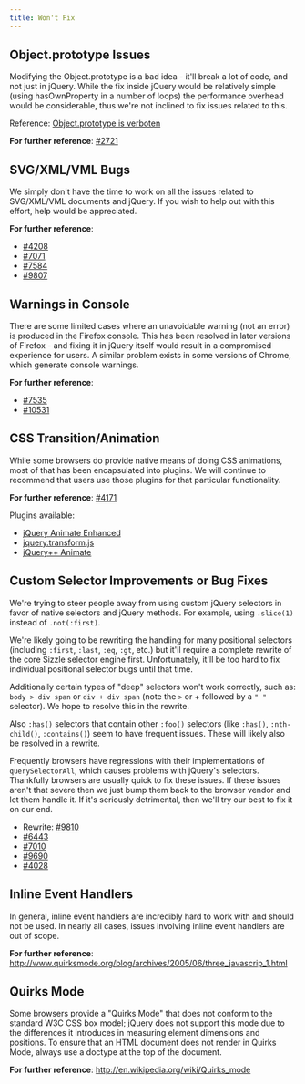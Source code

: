 ```yaml
---
title: Won't Fix
---
```


## Object.prototype Issues

Modifying the Object.prototype is a bad idea - it'll break a lot of code, and
not just in jQuery. While the fix inside jQuery would be relatively simple
(using hasOwnProperty in a number of loops) the performance overhead would be
considerable, thus we're not inclined to fix issues related to this.

Reference: [Object.prototype is verboten](http://erik.eae.net/archives/2005/06/06/22.13.54/)

**For further reference**: [ #2721 ]( http://bugs.jquery.com/ticket/2721 )

## SVG/XML/VML Bugs

We simply don't have the time to work on all the issues related to SVG/XML/VML
documents and jQuery. If you wish to help out with this effort, help would be
appreciated.

**For further reference**:

* [#4208](http://bugs.jquery.com/ticket/4208)
* [#7071](http://bugs.jquery.com/ticket/7071)
* [#7584](http://bugs.jquery.com/ticket/7584)
* [#9807](http://bugs.jquery.com/ticket/9807)

## Warnings in Console

There are some limited cases where an unavoidable warning (not an error) is
produced in the Firefox console. This has been resolved in later versions of
Firefox - and fixing it in jQuery itself would result in a compromised
experience for users. A similar problem exists in some versions of Chrome,
which generate console warnings.

**For further reference**:

* [#7535](http://bugs.jquery.com/ticket/7535)
* [#10531](http://bugs.jquery.com/ticket/10531)

## CSS Transition/Animation

While some browsers do provide native means of doing CSS animations, most of
that has been encapsulated into plugins. We will continue to recommend that
users use those plugins for that particular functionality.

**For further reference**: [#4171](http://bugs.jquery.com/ticket/4171)

Plugins available:

* [jQuery Animate Enhanced](https://github.com/benbarnett/jQuery-Animate-Enhanced/)
* [jquery.transform.js](https://github.com/louisremi/jquery.transform.js)
* [jQuery++ Animate](http://jquerypp.com/#animate)


## Custom Selector Improvements or Bug Fixes

We're trying to steer people away from using custom jQuery selectors in favor
of native selectors and jQuery methods. For example, using `.slice(1)` instead of
`.not(:first)`.

We're likely going to be rewriting the handling for many positional selectors
(including `:first`, `:last`, `:eq`, `:gt`, etc.) but it'll require a complete rewrite
of the core Sizzle selector engine first. Unfortunately, it'll be too hard to
fix individual positional selector bugs until that time.

Additionally certain types of "deep" selectors won't work correctly, such as:
`body > div span` or `div + div span` (note the `>` or + followed by a `" "`
selector). We hope to resolve this in the rewrite.

Also `:has()` selectors that contain other `:foo()` selectors (like `:has()`,
`:nth-child()`, `:contains()`) seem to have frequent issues. These will likely also
be resolved in a rewrite.

Frequently browsers have regressions with their implementations of
`querySelectorAll`, which causes problems with jQuery's selectors. Thankfully
browsers are usually quick to fix these issues. If these issues aren't that
severe then we just bump them back to the browser vendor and let them handle
it. If it's seriously detrimental, then we'll try our best to fix it on our end.

* Rewrite: [#9810](http://bugs.jquery.com/ticket/9810)
* [#6443]( http://bugs.jquery.com/ticket/6443 )
* [#7010]( http://bugs.jquery.com/ticket/7010 )
* [#9690]( http://bugs.jquery.com/ticket/9690 )
* [#4028]( http://bugs.jquery.com/ticket/4028 )

## Inline Event Handlers

In general, inline event handlers are incredibly hard to work with and should
not be used. In nearly all cases, issues involving inline event handlers are
out of scope.

**For further reference**: http://www.quirksmode.org/blog/archives/2005/06/three_javascrip_1.html

## Quirks Mode

Some browsers provide a "Quirks Mode" that does not conform to the standard W3C
CSS box model; jQuery does not support this mode due to the differences it
introduces in measuring element dimensions and positions. To ensure that an
HTML document does not render in Quirks Mode, always use a doctype at the top
of the document.

**For further reference**: http://en.wikipedia.org/wiki/Quirks_mode

